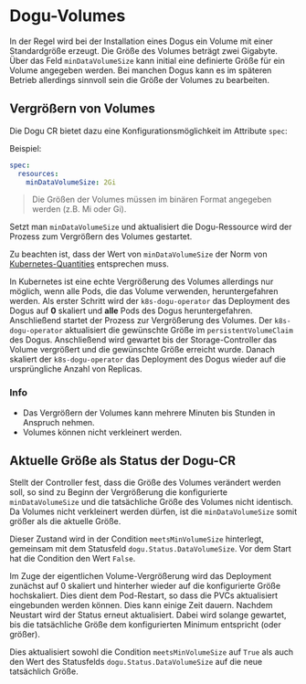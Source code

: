 # Dogu-Volumes

In der Regel wird bei der Installation eines Dogus ein Volume mit einer Standardgröße erzeugt.
Die Größe des Volumes beträgt zwei Gigabyte. Über das Feld `minDataVolumeSize` kann initial eine definierte Größe
für ein Volume angegeben werden. Bei manchen Dogus kann es im späteren Betrieb allerdings sinnvoll sein
die Größe der Volumes zu bearbeiten.

## Vergrößern von Volumes

Die Dogu CR bietet dazu eine Konfigurationsmöglichkeit im Attribute `spec`:

Beispiel:

```yaml
spec:
  resources:
    minDataVolumeSize: 2Gi
```

> Die Größen der Volumes müssen im binären Format angegeben werden (z.B. Mi oder Gi).

Setzt man `minDataVolumeSize` und aktualisiert die Dogu-Ressource wird der Prozess zum Vergrößern des Volumes gestartet.

Zu beachten ist, dass der Wert von `minDataVolumeSize` der Norm von 
[Kubernetes-Quantities](https://kubernetes.io/docs/reference/kubernetes-api/common-definitions/quantity/) entsprechen 
muss.

In Kubernetes ist eine echte Vergrößerung des Volumes allerdings nur möglich, wenn alle Pods, die das Volume verwenden,
heruntergefahren werden. Als erster Schritt wird der `k8s-dogu-operator` das Deployment des Dogus auf **0** skaliert und
**alle** Pods des Dogus heruntergefahren. Anschließend startet der Prozess zur Vergrößerung des Volumes.
Der `k8s-dogu-operator` aktualisiert die gewünschte Größe im `persistentVolumeClaim` des Dogus. Anschließend wird
gewartet bis der Storage-Controller das Volume vergrößert und die gewünschte Größe erreicht wurde. Danach skaliert
der `k8s-dogu-operator` das Deployment des Dogus wieder auf die ursprüngliche Anzahl von Replicas.

### Info
- Das Vergrößern der Volumes kann mehrere Minuten bis Stunden in Anspruch nehmen.
- Volumes können nicht verkleinert werden.

## Aktuelle Größe als Status der Dogu-CR

Stellt der Controller fest, dass die Größe des Volumes verändert werden soll, so sind zu Beginn der Vergrößerung die konfigurierte `minDataVolumeSize` und die tatsächliche Größe des Volumes nicht identisch. Da Volumes nicht verkleinert werden dürfen, ist die `minDataVolumeSize` somit größer als die aktuelle Größe.

Dieser Zustand wird in der Condition `meetsMinVolumeSize` hinterlegt, gemeinsam mit dem Statusfeld `dogu.Status.DataVolumeSize`.
Vor dem Start hat die Condition den Wert `False`.

Im Zuge der eigentlichen Volume-Vergrößerung wird das Deployment zunächst auf 0 skaliert und hinterher wieder auf die konfigurierte Größe hochskaliert.
Dies dient dem Pod-Restart, so dass die PVCs aktualisiert eingebunden werden können. Dies kann einige Zeit dauern. 
Nachdem Neustart wird der Status erneut aktualisiert. Dabei wird solange gewartet, bis die tatsächliche Größe dem konfigurierten Minimum entspricht (oder größer).

Dies aktualisiert sowohl die Condition `meetsMinVolumeSize` auf `True` als auch den Wert des Statusfelds `dogu.Status.DataVolumeSize` auf die neue tatsächlich Größe.